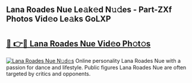## Lana Roades Nue Le𝚊k𝚎d N𝚞𝚍es - Part-ZXf Photos Vid𝚎o Le𝚊ks GoLXP

# <h2><a href="http://fb03ljy.evod.top/?m=Lana+Roades+Nue">🔗 👉🔴 Lana Roades Nue Vid𝚎o Ph𝚘t𝚘s</a></h2>

[![Lana Roades Nue N𝚞d𝚎s](https://i.imgur.com/8V9OHl7.gif)](http://fb03ljy.evod.top/?m=Lana+Roades+Nue)
Online personality Lana Roades Nue with a passion for dance and lifestyle. Public figures Lana Roades Nue are often targeted by critics and opponents. 
